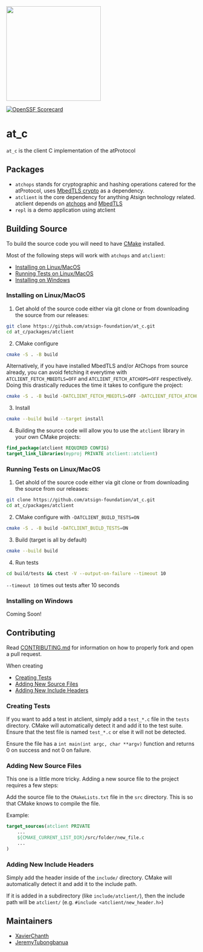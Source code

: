 <img width=250px src="https://atsign.dev/assets/img/atPlatform_logo_gray.svg?sanitize=true">

[![OpenSSF Scorecard](https://api.securityscorecards.dev/projects/github.com/atsign-foundation/at_c/badge)](https://api.securityscorecards.dev/projects/github.com/atsign-foundation/at_c)

# at_c

`at_c` is the client C implementation of the atProtocol

## Packages

- `atchops` stands for cryptographic and hashing operations catered for the atProtocol, uses [MbedTLS crypto](https://github.com/Mbed-TLS/mbedtls) as a dependency.
- `atclient` is the core dependency for anything Atsign technology related. atclient depends on [atchops](./packages/atchops/README.md) and [MbedTLS](https://github.com/Mbed-TLS/mbedtls)
- `repl` is a demo application using atclient

## Building Source

To build the source code you will need to have [CMake](https://cmake.org/) installed.

Most of the following steps will work with `atchops` and `atclient`:

- [Installing on Linux/MacOS](#installing-on-linuxmacos)
- [Running Tests on Linux/MacOS](#running-tests-on-linuxmacos)
- [Installing on Windows](#installing-on-windows)

### Installing on Linux/MacOS

1. Get ahold of the source code either via git clone or from downloading the source from our releases:

```sh
git clone https://github.com/atsign-foundation/at_c.git
cd at_c/packages/atclient
```

2. CMake configure

```sh
cmake -S . -B build
```

Alternatively, if you have installed MbedTLS and/or AtChops from source already, you can avoid fetching it everytime with `ATCLIENT_FETCH_MBEDTLS=OFF` and `ATCLIENT_FETCH_ATCHOPS=OFF` respectively. Doing this drastically reduces the time it takes to configure the project:

```sh
cmake -S . -B build -DATCLIENT_FETCH_MBEDTLS=OFF -DATCLIENT_FETCH_ATCHOPS=OFF
```

3. Install

```sh
cmake --build build --target install
```

4. Building the source code will allow you to use the `atclient` library in your own CMake projects:

```cmake
find_package(atclient REQUIRED CONFIG)
target_link_libraries(myproj PRIVATE atclient::atclient)
```

### Running Tests on Linux/MacOS

1. Get ahold of the source code either via git clone or from downloading the source from our releases:

```sh
git clone https://github.com/atsign-foundation/at_c.git
cd at_c/packages/atclient
```

2. CMake configure with `-DATCLIENT_BUILD_TESTS=ON`

```sh
cmake -S . -B build -DATCLIENT_BUILD_TESTS=ON
```

3. Build (target is all by default)

```sh
cmake --build build
```

4. Run tests

```sh
cd build/tests && ctest -V --output-on-failure --timeout 10
```

`--timeout 10` times out tests after 10 seconds

### Installing on Windows

Coming Soon!

## Contributing

Read [CONTRIBUTING.md](./CONTRIBUTING.md) for information on how to properly fork and open a pull request.

When creating 

- [Creating Tests](#creating-tests)
- [Adding New Source Files](#adding-new-source-files)
- [Adding New Include Headers](#adding-new-include-headers)

### Creating Tests

If you want to add a test in atclient, simply add a `test_*.c` file in the `tests` directory. CMake will automatically detect it and add it to the test suite. Ensure that the test file is named `test_*.c` or else it will not be detected.

Ensure the file has a `int main(int argc, char **argv)` function and returns 0 on success and not 0 on failure.

### Adding New Source Files

This one is a little more tricky. Adding a new source file to the project requires a few steps:

Add the source file to the `CMakeLists.txt` file in the `src` directory. This is so that CMake knows to compile the file.

Example:

```cmake
target_sources(atclient PRIVATE
    ...
    ${CMAKE_CURRENT_LIST_DIR}/src/folder/new_file.c
    ...
)
```

### Adding New Include Headers

Simply add the header inside of the `include/` directory. CMake will automatically detect it and add it to the include path.

If it is added in a subdirectory (like `include/atclient/`), then the include path will be `atclient/` (e.g. `#include <atclient/new_header.h>`)

## Maintainers

- [XavierChanth](https://github.com/XavierChanth)
- [JeremyTubongbanua](https://github.com/JeremyTubongbanua)
